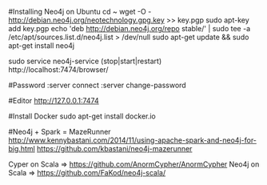#Installing Neo4j on Ubuntu
cd ~
wget -O - http://debian.neo4j.org/neotechnology.gpg.key >> key.pgp
sudo apt-key add key.pgp
echo 'deb http://debian.neo4j.org/repo stable/' | sudo tee -a /etc/apt/sources.list.d/neo4j.list > /dev/null
sudo apt-get update && sudo apt-get install neo4j

sudo service neo4j-service (stop|start|restart)
http://localhost:7474/browser/

#Password
:server connect
:server change-password

#Editor 
http://127.0.0.1:7474

#Install Docker
sudo apt-get install docker.io

#Neo4j + Spark = MazeRunner
http://www.kennybastani.com/2014/11/using-apache-spark-and-neo4j-for-big.html
https://github.com/kbastani/neo4j-mazerunner


Cyper on Scala => https://github.com/AnormCypher/AnormCypher
Neo4j on Scala => https://github.com/FaKod/neo4j-scala/
